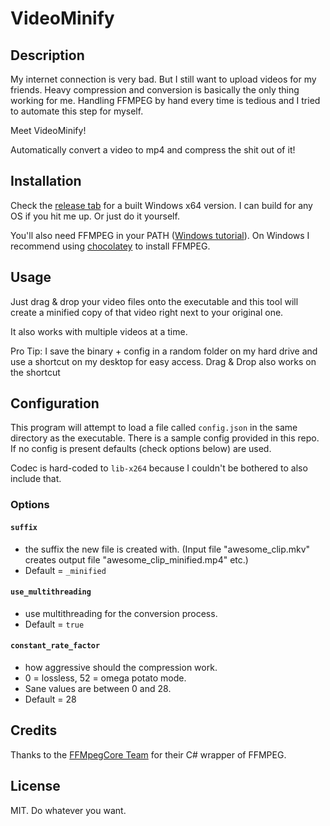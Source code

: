# VideoMinify

## Description
My internet connection is very bad. But I still want to upload videos for my friends. Heavy compression and conversion is basically the only thing working for me.
Handling FFMPEG by hand every time is tedious and I tried to automate this step for myself. 

Meet VideoMinify!

Automatically convert a video to mp4 and compress the shit out of it!

## Installation

Check the [release tab](https://github.com/TehMightyPotato/VideoMinify/releases) for a built Windows x64 version. I can build for any OS if you hit me up. Or just do it yourself.

You'll also need FFMPEG in your PATH ([Windows tutorial](https://video.stackexchange.com/questions/20495/how-do-i-set-up-and-use-ffmpeg-in-windows)). On Windows I recommend using [chocolatey](https://chocolatey.org/) to install FFMPEG. 

## Usage

Just drag & drop your video files onto the executable and this tool will create a minified copy of that video right next to your original one.

It also works with multiple videos at a time. 

Pro Tip: I save the binary + config in a random folder on my hard drive and use a shortcut on my desktop for easy access. Drag & Drop also works on the shortcut
 

## Configuration

This program will attempt to load a file called `config.json` in the same directory as the executable. There is a sample config provided in this repo. 
If no config is present defaults (check options below) are used.

Codec is hard-coded to `lib-x264` because I couldn't be bothered to also include that.

### Options

#### `suffix` 
- the suffix the new file is created with. (Input file "awesome_clip.mkv" creates output file "awesome_clip_minified.mp4" etc.)
- Default = `_minified`

#### `use_multithreading` 
- use multithreading for the conversion process. 
- Default = `true`

#### `constant_rate_factor` 
- how aggressive should the compression work. 
- 0 = lossless, 52 = omega potato mode. 
- Sane values are between 0 and 28.
- Default = 28

## Credits

Thanks to the [FFMpegCore Team](https://github.com/rosenbjerg/FFMpegCore) for their C# wrapper of FFMPEG.

## License
MIT. Do whatever you want.
